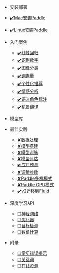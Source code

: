 * 安装部署
<!-- 
  * [原生安装](zh-cn/quickstart.md)
  * [容器安装](zh-cn/more-pages.md)
  * [源码安装](zh-cn/custom-navbar.md)
  * [python版本](zh-cn/cover.md) -->
  * [✔️Mac安装Paddle](Mac安装Paddle.md)
  * [✔️Linux安装Paddle](Linux安装PaddlePaddle.md)


* 入门案例

  * [✔️线性回归](LinearRegression.md)
  * [✔️识别数字](DigitRecognition.md)
  * [✔️图像分类](ImageClassification.md)
  * [✔️词向量](WordVector.md)
  * [✔️个性化推荐](RecommendationSystem.md)
  * [✔️情感分析](SentimentAnalysis.md)
  * [✔️语义角色标注](SemanticRoleLabelling.md)
  * [✔️机器翻译](MachineTranslation.md)

* 模型库

* 最佳实践
  * [✘数据处理](数据处理.md)
  * [✘模型搭建](模型搭建.md)
  * [✘模型训练](模型训练.md)
  * [✘模型评估](模型评估.md)
  * [✔️应用预测](应用预测.md)
  * [✘调整参数](调整参数.md)
  * [✘Paddle多机模式](Paddle多机模式.md)
  * [✘Paddle GPU模式](Paddle_GPU模式.md)
  * [✔️v2迁移到Fluid](v2迁移到Fluid.md)

* 深度学习API
  * [☐神经网络](zh-cn/quickstart.md)
  * [☐优化器](zh-cn/more-pages.md)
  * [☐目标检测](zh-cn/custom-navbar.md)
  * [☐数值计算](zh-cn/cover.md)

* 附录
  * [☐常见错误提示](zh-cn/quickstart.md)
  * [☐关键词](zh-cn/more-pages.md)
  * [☐在线资源](zh-cn/cover.md)
  